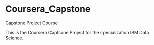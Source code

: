 # Coursera_Capstone
Capstone Project Course

This is the Coursera Captsone Project for the specialization IBM Data Science.
